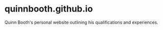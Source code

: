 # quinnbooth.github.io

Quinn Booth's personal website outlining his qualifications and experiences.
